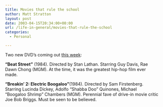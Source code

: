 ```yaml
---
title: Movies that rule the school
author: Matt Stratton
layout: post
date: 2003-04-15T20:34:00+00:00
url: /life-in-general/movies-that-rule-the-school
categories:
  - Personal

---
```

Two new DVD&#8217;s coming out [this week][1]:

**&#8220;Beat Street&#8221;** (1984). Directed by Stan Lathan. Starring Guy Davis, Rae Dawn Chong (MGM). At the time, it was the greatest hip-hop film ever made.

**&#8220;Breakin&#8217; 2: Electric Boogaloo&#8221;**(1984). Directed by Sam Firstenberg. Starring Lucinda Dickey, Adolfo &#8220;Shabba Doo&#8221; Quinones, Michael &#8220;Boogaloo Shrimp&#8221; Chambers (MGM). Perennial fave of drive-in movie critic Joe Bob Briggs. Must be seen to be believed.

 [1]: https://www.salon.com/ent/movies/dvd/2003/04/15/new_releases/index.html
